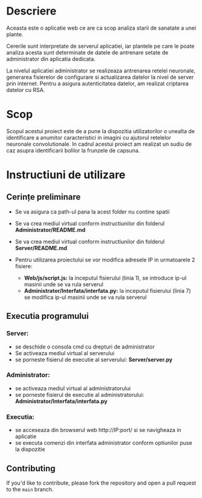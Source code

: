 # Descriere

Aceasta este o aplicatie web ce are ca scop analiza starii de sanatate a unei plante.

Cererile sunt interpretate de serverul aplicatiei, iar plantele pe care le poate analiza acesta sunt determinate de datele de antrenare setate de administrator din aplicatia dedicata.

La nivelul aplicatiei administrator se realizeaza antrenarea retelei neuronale, generarea fisierelor de configurare si actualizarea datelor la nivel de server prin internet. Pentru a asigura autenticitatea datelor, am realizat criptarea datelor cu RSA.

# Scop

Scopul acestui proiect este de a pune la dispozitia utilizatorilor o unealta de identificare a anumitor caracteristici in imagini cu ajutorul retelelor neuronale convolutionale. In cadrul acestui proiect am realizat un sudiu de caz asupra identificarii bolilor la frunzele de capsuna.

# Instructiuni de utilizare

## Cerințe preliminare ##

- Se va asigura ca path-ul pana la acest folder nu contine spatii

- Se va crea mediul virtual conform instructiunilor din folderul **Administrator/README.md**
- Se va crea mediul virtual conform instructiunilor din folderul **Server/README.md**

- Pentru utilizarea proiectului se vor modifica adresele IP in urmatoarele 2 fisiere:
    - **Web/js/script.js:** la inceputul fisierului (linia 1), se introduce ip-ul masinii unde se va rula serverul
    - **Administrator/Interfata/interfata.py:** la inceputul fisierului (linia 7) se modifica ip-ul masinii unde se va rula serverul




## Executia programului ##

### Server:
- se deschide o consola cmd cu drepturi de administrator
- Se activeaza mediul virtual al serverului
- se porneste fisierul de executie al serverului: **Server/server.py**

### Administrator:
- se activeaza mediul virtual al administratorului
- se porneste fisierul de executie al administratorului: **Administrator/Interfata/interfata.py**

### Executia:
- se acceseaza din browserul web http://IP:port/ si se navigheaza in aplicatie
- se executa comenzi din interfata administrator conform optiunilor puse la dispozitie

## Contributing

If you'd like to contribute, please fork the repository and open a pull request to the `main` branch.
